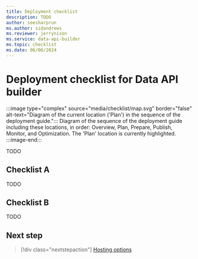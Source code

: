 ```yaml
---
title: Deployment checklist
description: TODO
author: seesharprun
ms.author: sidandrews
ms.reviewer: jerrynixon
ms.service: data-api-builder
ms.topic: checklist
ms.date: 06/06/2024
---
```


# Deployment checklist for Data API builder

:::image type="complex" source="media/checklist/map.svg" border="false" alt-text="Diagram of the current location ('Plan') in the sequence of the deployment guide.":::
Diagram of the sequence of the deployment guide including these locations, in order: Overview, Plan, Prepare, Publish, Monitor, and Optimization. The 'Plan' location is currently highlighted.
:::image-end:::

TODO

## Checklist A

TODO

## Checklist B

TODO

## Next step

> [!div class="nextstepaction"]
> [Hosting options](hosting-options.md)
